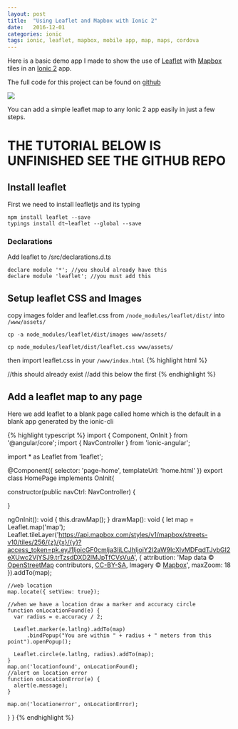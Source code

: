 ```yaml
---
layout: post
title:  "Using Leaflet and Mapbox with Ionic 2"
date:   2016-12-01
categories: ionic
tags: ionic, leaflet, mapbox, mobile app, map, maps, cordova
---
```

Here is a basic demo app I made to show the use of [Leaflet](http://leafletjs.com/) with [Mapbox](https://www.mapbox.com/) tiles in an [Ionic 2](http://ionicframework.com/) app.

The full code for this project can be found on [github](https://github.com/patrickr/ionic2-leaflet-demo)

![](https://github.com/patrickr/ionic2-leaflet-demo/raw/master/screenshots/demo.png)

You can add a simple leaflet map to any Ionic 2 app easily in just a few steps.

# THE TUTORIAL BELOW IS UNFINISHED SEE THE GITHUB REPO

## Install leaflet
First we need to install leafletjs and its typing
```
npm install leaflet --save
typings install dt~leaflet --global --save
```

### Declarations
Add leaflet to /src/declarations.d.ts

```
declare module '*'; //you should already have this
declare module 'leaflet'; //you must add this
```

## Setup leaflet CSS and Images
copy images folder and leaflet.css from `/node_modules/leaflet/dist/` into `/www/assets/`


```
cp -a node_modules/leaflet/dist/images www/assets/

cp node_modules/leaflet/dist/leaflet.css www/assets/
```
then import leaflet.css in your `/www/index.html`
{% highlight html %}
<link href="build/main.css" rel="stylesheet"> //this should already exist

<link href="assets/leaflet.css" rel="stylesheet"> //add this below the first
{% endhighlight %}


## Add a leaflet map to any page
Here we add leaflet to a blank page called home which is the default in a blank app generated by the ionic-cli

{% highlight typescript %}
import { Component, OnInit } from '@angular/core';
import { NavController } from 'ionic-angular';

import * as Leaflet from 'leaflet';

@Component({
  selector: 'page-home',
  templateUrl: 'home.html'
})
export class HomePage implements OnInit{

  constructor(public navCtrl: NavController) {

  }

  ngOnInit(): void {
    this.drawMap();
  }
  drawMap(): void {
    let map = Leaflet.map('map');
    Leaflet.tileLayer('https://api.mapbox.com/styles/v1/mapbox/streets-v10/tiles/256/{z}/{x}/{y}?access_token=pk.eyJ1IjoicGF0cmlja3IiLCJhIjoiY2l2aW9lcXlvMDFqdTJvbGI2eXUwc2VjYSJ9.trTzsdDXD2lMJpTfCVsVuA', {
      attribution: 'Map data &copy; <a href="http://openstreetmap.org">OpenStreetMap</a> contributors, <a href="http://creativecommons.org/licenses/by-sa/2.0/">CC-BY-SA</a>, Imagery © <a href="http://mapbox.com">Mapbox</a>',
      maxZoom: 18
    }).addTo(map);

    //web location
    map.locate({ setView: true});

    //when we have a location draw a marker and accuracy circle
    function onLocationFound(e) {
      var radius = e.accuracy / 2;

      Leaflet.marker(e.latlng).addTo(map)
          .bindPopup("You are within " + radius + " meters from this point").openPopup();

      Leaflet.circle(e.latlng, radius).addTo(map);
    }
    map.on('locationfound', onLocationFound);
    //alert on location error
    function onLocationError(e) {
      alert(e.message);
    }

    map.on('locationerror', onLocationError);
  }
}
{% endhighlight %}
